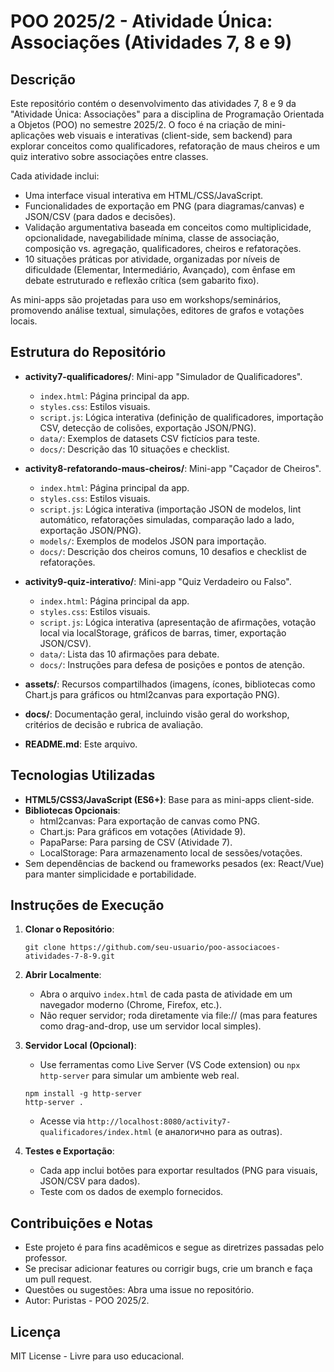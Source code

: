 # POO 2025/2 - Atividade Única: Associações (Atividades 7, 8 e 9)

## Descrição

Este repositório contém o desenvolvimento das atividades 7, 8 e 9 da "Atividade Única: Associações" para a disciplina de Programação Orientada a Objetos (POO) no semestre 2025/2. O foco é na criação de mini-aplicações web visuais e interativas (client-side, sem backend) para explorar conceitos como qualificadores, refatoração de maus cheiros e um quiz interativo sobre associações entre classes.

Cada atividade inclui:
- Uma interface visual interativa em HTML/CSS/JavaScript.
- Funcionalidades de exportação em PNG (para diagramas/canvas) e JSON/CSV (para dados e decisões).
- Validação argumentativa baseada em conceitos como multiplicidade, opcionalidade, navegabilidade mínima, classe de associação, composição vs. agregação, qualificadores, cheiros e refatorações.
- 10 situações práticas por atividade, organizadas por níveis de dificuldade (Elementar, Intermediário, Avançado), com ênfase em debate estruturado e reflexão crítica (sem gabarito fixo).

As mini-apps são projetadas para uso em workshops/seminários, promovendo análise textual, simulações, editores de grafos e votações locais.

## Estrutura do Repositório

- **activity7-qualificadores/**: Mini-app "Simulador de Qualificadores".
  - `index.html`: Página principal da app.
  - `styles.css`: Estilos visuais.
  - `script.js`: Lógica interativa (definição de qualificadores, importação CSV, detecção de colisões, exportação JSON/PNG).
  - `data/`: Exemplos de datasets CSV fictícios para teste.
  - `docs/`: Descrição das 10 situações e checklist.

- **activity8-refatorando-maus-cheiros/**: Mini-app "Caçador de Cheiros".
  - `index.html`: Página principal da app.
  - `styles.css`: Estilos visuais.
  - `script.js`: Lógica interativa (importação JSON de modelos, lint automático, refatorações simuladas, comparação lado a lado, exportação JSON/PNG).
  - `models/`: Exemplos de modelos JSON para importação.
  - `docs/`: Descrição dos cheiros comuns, 10 desafios e checklist de refatorações.

- **activity9-quiz-interativo/**: Mini-app "Quiz Verdadeiro ou Falso".
  - `index.html`: Página principal da app.
  - `styles.css`: Estilos visuais.
  - `script.js`: Lógica interativa (apresentação de afirmações, votação local via localStorage, gráficos de barras, timer, exportação JSON/CSV).
  - `data/`: Lista das 10 afirmações para debate.
  - `docs/`: Instruções para defesa de posições e pontos de atenção.

- **assets/**: Recursos compartilhados (imagens, ícones, bibliotecas como Chart.js para gráficos ou html2canvas para exportação PNG).
- **docs/**: Documentação geral, incluindo visão geral do workshop, critérios de decisão e rubrica de avaliação.
- **README.md**: Este arquivo.

## Tecnologias Utilizadas

- **HTML5/CSS3/JavaScript (ES6+)**: Base para as mini-apps client-side.
- **Bibliotecas Opcionais**:
  - html2canvas: Para exportação de canvas como PNG.
  - Chart.js: Para gráficos em votações (Atividade 9).
  - PapaParse: Para parsing de CSV (Atividade 7).
  - LocalStorage: Para armazenamento local de sessões/votações.
- Sem dependências de backend ou frameworks pesados (ex: React/Vue) para manter simplicidade e portabilidade.

## Instruções de Execução

1. **Clonar o Repositório**:
   ```
   git clone https://github.com/seu-usuario/poo-associacoes-atividades-7-8-9.git
   ```

2. **Abrir Localmente**:
   - Abra o arquivo `index.html` de cada pasta de atividade em um navegador moderno (Chrome, Firefox, etc.).
   - Não requer servidor; roda diretamente via file:// (mas para features como drag-and-drop, use um servidor local simples).

3. **Servidor Local (Opcional)**:
   - Use ferramentas como Live Server (VS Code extension) ou `npx http-server` para simular um ambiente web real.
   ```
   npm install -g http-server
   http-server .
   ```
   - Acesse via `http://localhost:8080/activity7-qualificadores/index.html` (e аналогично para as outras).

4. **Testes e Exportação**:
   - Cada app inclui botões para exportar resultados (PNG para visuais, JSON/CSV para dados).
   - Teste com os dados de exemplo fornecidos.

## Contribuições e Notas

- Este projeto é para fins acadêmicos e segue as diretrizes passadas pelo professor.
- Se precisar adicionar features ou corrigir bugs, crie um branch e faça um pull request.
- Questões ou sugestões: Abra uma issue no repositório.
- Autor: Puristas - POO 2025/2.

## Licença

MIT License - Livre para uso educacional.
